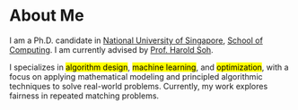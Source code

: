 # About Me

I am a Ph.D. candidate in [National University of Singapore](https://nus.edu.sg/), [School of Computing](https://www.comp.nus.edu.sg/). I am currently advised by [Prof. Harold Soh](https://haroldsoh.com/).

I specializes in <mark>algorithm design</mark>, <mark>machine learning</mark>, and <mark>optimization</mark>, with a focus on applying mathematical modeling and principled algorithmic techniques to solve real-world problems. Currently, my work explores fairness in repeated matching problems.